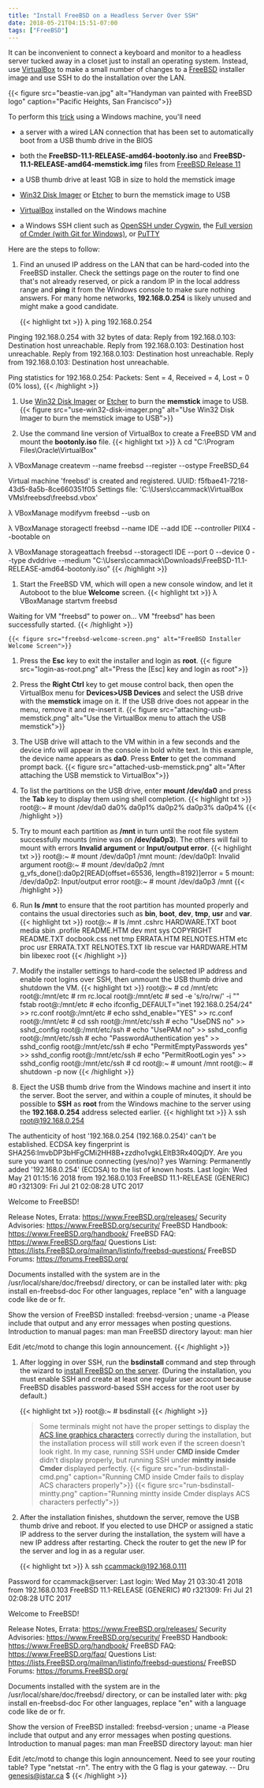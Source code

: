 ```yaml
---
title: "Install FreeBSD on a Headless Server Over SSH"
date: 2018-05-21T04:15:51-07:00
tags: ["FreeBSD"]
---
```


It can be inconvenient to connect a keyboard and monitor to a headless server tucked away in a closet just to install an operating system. 
Instead, use [VirtualBox](https://www.virtualbox.org/) to make a small number of changes to a [FreeBSD](https://www.freebsd.org/) installer image and use SSH to do the installation over the LAN.

<!--more-->

{{< figure src="beastie-van.jpg" alt="Handyman van painted with FreeBSD logo" caption="Pacific Heights, San Francisco">}}

To perform this [trick](https://obsigna.com/?p=409) using a Windows machine, you'll need

* a server with a wired LAN connection that has been set to automatically boot from a USB thumb drive in the BIOS

* both the **FreeBSD-11.1-RELEASE-amd64-bootonly.iso** and **FreeBSD-11.1-RELEASE-amd64-memstick.img** files from [FreeBSD Release 11](https://download.freebsd.org/ftp/releases/amd64/amd64/ISO-IMAGES/)

* a USB thumb drive at least 1GB in size to hold the memstick image

* [Win32 Disk Imager](https://sourceforge.net/projects/win32diskimager/) or [Etcher](https://etcher.io/) to burn the memstick image to USB

* [VirtualBox](https://www.virtualbox.org/) installed on the Windows machine

* a Windows SSH client such as [OpenSSH under Cygwin](../install-cygwin-and-apt-cyg), the [Full version of Cmder (with Git for Windows)](http://cmder.net/), or [PuTTY](https://putty.org/)

Here are the steps to follow:

1. Find an unused IP address on the LAN that can be hard-coded into the FreeBSD installer.
Check the settings page on the router to find one that's not already reserved, or pick a random IP in the local address range and **ping** it from the Windows console to make sure nothing answers.
For many home networks, **192.168.0.254** is likely unused and might make a good candidate.

	{{< highlight txt >}}
λ ping 192.168.0.254

Pinging 192.168.0.254 with 32 bytes of data:
Reply from 192.168.0.103: Destination host unreachable.
Reply from 192.168.0.103: Destination host unreachable.
Reply from 192.168.0.103: Destination host unreachable.
Reply from 192.168.0.103: Destination host unreachable.

Ping statistics for 192.168.0.254:
    Packets: Sent = 4, Received = 4, Lost = 0 (0% loss),
	{{< /highlight >}}

1. Use [Win32 Disk Imager](https://sourceforge.net/projects/win32diskimager/) or [Etcher](https://etcher.io/) to burn the **memstick** image to USB.
{{< figure src="use-win32-disk-imager.png" alt="Use Win32 Disk Imager to burn the memstick image to USB">}}

1. Use the command line version of VirtualBox to create a FreeBSD VM and mount the **bootonly.iso** file.
	{{< highlight txt >}}
λ cd "C:\Program Files\Oracle\VirtualBox"

λ VBoxManage createvm --name freebsd --register --ostype FreeBSD_64

Virtual machine 'freebsd' is created and registered.
UUID: f5fbae41-7218-43d5-8a5b-8ce660351f05
Settings file: 'C:\Users\ccammack\VirtualBox VMs\freebsd\freebsd.vbox'

λ VBoxManage modifyvm freebsd --usb on

λ VBoxManage storagectl freebsd --name IDE --add IDE --controller PIIX4 --bootable on

λ VBoxManage storageattach freebsd --storagectl IDE --port 0 --device 0 --type dvddrive --medium "C:\Users\ccammack\Downloads\FreeBSD-11.1-RELEASE-amd64-bootonly.iso"
	{{< /highlight >}}

1. Start the FreeBSD VM, which will open a new console window, and let it Autoboot to the blue **Welcome** screen.
	{{< highlight txt >}}
λ VBoxManage startvm freebsd

Waiting for VM "freebsd" to power on...
VM "freebsd" has been successfully started.
	{{< /highlight >}}

	{{< figure src="freebsd-welcome-screen.png" alt="FreeBSD Installer Welcome Screen">}}

1. Press the **Esc** key to exit the installer and login as **root**.
	{{< figure src="login-as-root.png" alt="Press the [Esc] key and login as root">}}

1. Press the **Right Ctrl** key to get mouse control back, then open the VirtualBox menu for **Devices>USB Devices** and select the USB drive with the **memstick** image on it.
If the USB drive does not appear in the menu, remove it and re-insert it.
	{{< figure src="attaching-usb-memstick.png" alt="Use the VirtualBox menu to attach the USB memstick">}}

1. The USB drive will attach to the VM within in a few seconds and the device info will appear in the console in bold white text.
In this example, the device name appears as **da0**. Press **Enter** to get the command prompt back.
	{{< figure src="attached-usb-memstick.png" alt="After attaching the USB memstick to VirtualBox">}}

1. To list the partitions on the USB drive, enter **mount /dev/da0** and press the **Tab** key to display them using shell completion.
	{{< highlight txt >}}
root@:~ # mount /dev/da0
da0%	da0p1% da0p2% da0p3% da0p4%
	{{< /highlight >}}

1. Try to mount each partition as **/mnt** in turn until the root file system successfully mounts (mine was on **/dev/da0p3**). The others will fail to mount with  errors **Invalid argument** or **Input/output error**.
	{{< highlight txt >}}
root@:~ # mount /dev/da0p1 /mnt
mount: /dev/da0p1: Invalid argument
root@:~ # mount /dev/da0p2 /mnt
g_vfs_done():da0p2[READ(offset=65536, length=8192)]error = 5
mount: /dev/da0p2: Input/output error
root@:~ # mount /dev/da0p3 /mnt
	{{< /highlight >}}

1. Run **ls /mnt** to ensure that the root partition has mounted properly and contains the usual directories such as **bin**, **boot**, **dev**, **tmp**, **usr** and **var**.
	{{< highlight txt >}}
root@:~ # ls /mnt
.cshrc			HARDWARE.TXT	boot			media		sbin
.profile		README.HTM		dev				mnt			sys
COPYRIGHT		README.TXT		docbook.css		net			tmp
ERRATA.HTM		RELNOTES.HTM	etc				proc		usr
ERRATA.TXT		RELNOTES.TXT	lib				rescue		var
HARDWARE.HTM	bin				libexec			root
	{{< /highlight >}}

1. Modify the installer settings to hard-code the selected IP address and enable root logins over SSH, then unmount the USB thumb drive and shutdown the VM.
	{{< highlight txt >}}
root@:~ # cd /mnt/etc
root@:/mnt/etc # rm rc.local
root@:/mnt/etc # sed -e 's/ro/rw/' -i "" fstab
root@:/mnt/etc # echo ifconfig_DEFAULT=\"inet 192.168.0.254/24\" >> rc.conf
root@:/mnt/etc # echo sshd_enable=\"YES\" >> rc.conf
root@:/mnt/etc # cd ssh
root@:/mnt/etc/ssh # echo "UseDNS no" >> sshd_config
root@:/mnt/etc/ssh # echo "UsePAM no" >> sshd_config
root@:/mnt/etc/ssh # echo "PasswordAuthentication yes" >> sshd_config
root@:/mnt/etc/ssh # echo "PermitEmptyPasswords yes" >> sshd_config
root@:/mnt/etc/ssh # echo "PermitRootLogin yes" >> sshd_config
root@:/mnt/etc/ssh # cd
root@:~ # umount /mnt 
root@:~ # shutdown -p now
	{{< /highlight >}}

1. Eject the USB thumb drive from the Windows machine and insert it into the server.
Boot the server, and within a couple of minutes, it should be possible to **SSH** as **root** from the Windows machine to the server using the **192.168.0.254** address selected earlier.
	{{< highlight txt >}}
λ ssh root@192.168.0.254

The authenticity of host '192.168.0.254 (192.168.0.254)' can't be established.
ECDSA key fingerprint is SHA256:ImvbDP3bHFgCMi2HH8B+zzdho1vgkLEItB3Rx40QjDY.
Are you sure you want to continue connecting (yes/no)? yes
Warning: Permanently added '192.168.0.254' (ECDSA) to the list of known hosts.
Last login: Wed May 21 01:15:16 2018 from 192.168.0.103
FreeBSD 11.1-RELEASE (GENERIC) #0 r321309: Fri Jul 21 02:08:28 UTC 2017

Welcome to FreeBSD!

Release Notes, Errata: https://www.FreeBSD.org/releases/
Security Advisories:   https://www.FreeBSD.org/security/
FreeBSD Handbook:      https://www.FreeBSD.org/handbook/
FreeBSD FAQ:           https://www.FreeBSD.org/faq/
Questions List: https://lists.FreeBSD.org/mailman/listinfo/freebsd-questions/
FreeBSD Forums:        https://forums.FreeBSD.org/

Documents installed with the system are in the /usr/local/share/doc/freebsd/
directory, or can be installed later with:  pkg install en-freebsd-doc
For other languages, replace "en" with a language code like de or fr.

Show the version of FreeBSD installed:  freebsd-version ; uname -a
Please include that output and any error messages when posting questions.
Introduction to manual pages:  man man
FreeBSD directory layout:      man hier

Edit /etc/motd to change this login announcement.
	{{< /highlight >}}

1. After logging in over SSH, run the **bsdinstall** command and step through the wizard to [install FreeBSD on the server](https://www.freebsd.org/doc/en_US.ISO8859-1/books/handbook/using-bsdinstall.html).
(During the installation, you must enable SSH and create at least one regular user account because FreeBSD disables password-based SSH access for the root user by default.)

	{{< highlight txt >}}
root@:~ # bsdinstall
	{{< /highlight >}}

	> Some terminals might not have the proper settings to display the [ACS line graphics characters](http://www.tldp.org/HOWTO/NCURSES-Programming-HOWTO/misc.html#ACSVARS)
correctly during the installation, but the installation process will still work even if the screen doesn't look right.
In my case, running SSH under **CMD inside Cmder** didn't display properly, but running SSH under **mintty inside Cmder** displayed perfectly.
{{< figure src="run-bsdinstall-cmd.png" caption="Running CMD inside Cmder fails to display ACS characters properly">}}
{{< figure src="run-bsdinstall-mintty.png" caption="Running mintty inside Cmder displays ACS characters perfectly">}}

1. After the installation finishes, shutdown the server, remove the USB thumb drive and reboot.
If you elected to use DHCP or assigned a static IP address to the server during the installation, the system will have a new IP address after restarting.
Check the router to get the new IP for the server and log in as a regular user.

	{{< highlight txt >}}
λ ssh ccammack@192.168.0.111

Password for ccammack@server:
Last login: Wed May 21 03:30:41 2018 from 192.168.0.103
FreeBSD 11.1-RELEASE (GENERIC) #0 r321309: Fri Jul 21 02:08:28 UTC 2017

Welcome to FreeBSD!

Release Notes, Errata: https://www.FreeBSD.org/releases/
Security Advisories:   https://www.FreeBSD.org/security/
FreeBSD Handbook:      https://www.FreeBSD.org/handbook/
FreeBSD FAQ:           https://www.FreeBSD.org/faq/
Questions List: https://lists.FreeBSD.org/mailman/listinfo/freebsd-questions/
FreeBSD Forums:        https://forums.FreeBSD.org/

Documents installed with the system are in the /usr/local/share/doc/freebsd/
directory, or can be installed later with:  pkg install en-freebsd-doc
For other languages, replace "en" with a language code like de or fr.

Show the version of FreeBSD installed:  freebsd-version ; uname -a
Please include that output and any error messages when posting questions.
Introduction to manual pages:  man man
FreeBSD directory layout:      man hier

Edit /etc/motd to change this login announcement.
Need to see your routing table? Type "netstat -rn". The entry with the G
flag is your gateway.
                -- Dru <genesis@istar.ca>
$
	{{< /highlight >}}
